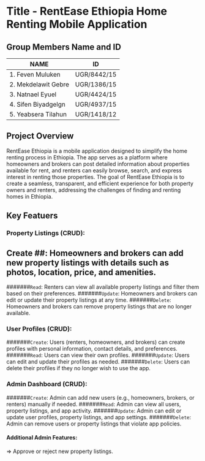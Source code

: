 # Title - RentEase Ethiopia Home Renting Mobile Application
## Group Members Name and ID
| NAME                  | ID            |
| ----------------------| ------------- |
| 1. Feven Muluken      | UGR/8442/15   |
| 2. Mekdelawit Gebre   | UGR/1386/15   |
| 3. Natnael Eyuel      | UGR/4424/15   |
| 4. Sifen Biyadgelgn   | UGR/4937/15   |
| 5. Yeabsera Tilahun   | UGR/1418/12   |


## Project Overview
RentEase Ethiopia is a mobile application designed to simplify the home renting process in Ethiopia. The app serves as a platform where homeowners and brokers can post detailed information about properties available for rent, and renters can easily browse, search, and express interest in renting those properties. The goal of RentEase Ethiopia is to create a seamless, transparent, and efficient experience for both property owners and renters, addressing the challenges of finding and renting homes in Ethiopia.

## Key Featuers 
### Property Listings (CRUD):

## Create ##: Homeowners and brokers can add new property listings with details such as photos, location, price, and amenities.
#######`Read`: Renters can view all available property listings and filter them based on their preferences.
#######`Update`: Homeowners and brokers can edit or update their property listings at any time.
#######`Delete`: Homeowners and brokers can remove property listings that are no longer available.

### User Profiles (CRUD):

#######`Create`: Users (renters, homeowners, and brokers) can create profiles with personal information, contact details, and preferences.
#######`Read`: Users can view their own profiles.
#######`Update`: Users can edit and update their profiles as needed.
#######`Delete`: Users can delete their profiles if they no longer wish to use the app.

### Admin Dashboard (CRUD):

#######`Create`: Admin can add new users (e.g., homeowners, brokers, or renters) manually if needed.
#######`Read`: Admin can view all users, property listings, and app activity.
#######`Update`: Admin can edit or update user profiles, property listings, and app settings.
#######`Delete`: Admin can remove users or property listings that violate app policies.

#### Additional Admin Features:
=> Approve or reject new property listings.

